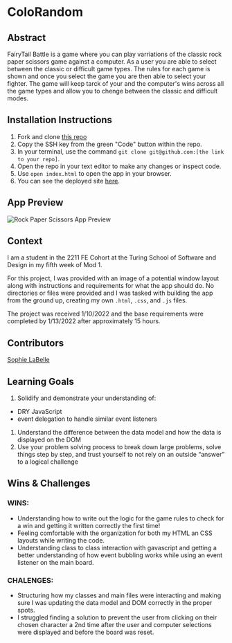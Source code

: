 # ColoRandom

## Abstract
[//]: <>
FairyTail Battle is a game where you can play varriations of the classic rock paper scissors game against a computer. As a user you are able to select between the classic or difficult game types. The rules for each game is shown and once you select the game you are then able to select your fighter. The game will keep tarck of your and the computer's wins across all the game types and allow you to chenge between the classic and difficult modes. 

## Installation Instructions
[//]: <>
1. Fork and clone [this repo](https://github.com/sophielabelle/rock-paper-scissors)
1. Copy the SSH key from the green "Code" button within the repo.
1. In your terminal, use the command `git clone git@github.com:[the link to your repo]`.
1. Open the repo in your text editor to make any changes or inspect code.
1. Use `open index.html` to open the app in your browser.
1. You can see the deployed site [here](https://sophielabelle.github.io/rock-paper-scissors/).

## App Preview
[//]: <>
![Rock Paper Scissors App Preview](https://user-images.githubusercontent.com/117314181/212575544-ec7e26a3-2382-4fed-85ad-445276cc0a2f.gif)

## Context
[//]: <>
I am a student in the 2211 FE Cohort at the Turing School of Software and Design in my fifth week of Mod 1.

For this project, I was provided with an image of a potential window layout along with instructions and requirements for what the app should do. No directories or files were provided and I was tasked with building the app from the ground up, creating my own `.html`, `.css`, and `.js` files.

The project was received 1/10/2022 and the base requirements were completed by 1/13/2022 after approximately  15 hours.

## Contributors
[//]: <>
[Sophie LaBelle](https://github.com/sophielabelle)

## Learning Goals
[//]: <>
1. Solidify and demonstrate your understanding of:
  - DRY JavaScript
  - event delegation to handle similar event listeners
1. Understand the difference between the data model and how the data is displayed on the DOM
1. Use your problem solving process to break down large problems, solve things step by step, and trust yourself to not rely on an outside “answer” to a logical challenge

## Wins & Challenges
[//]: <>
### WINS:
  - Understanding how to write out the logic for the game rules to check for a win and getting it written correctly the first time! 
  - Feeling comfortable with the organization for both my HTML an CSS layouts while writing the code.
  - Understanding class to class interaction with gavascript and getting a better understanding of how event bubbling works while using an event listener on the main board. 
### CHALENGES:
  - Structuring how my classes and main files were interacting and making sure I was updating the data model and DOM correctly in the proper spots. 
  - I struggled finding a solution to prevent the user from clicking on their chosen character a 2nd time after the user and computer selections were displayed and before the board was reset. 
